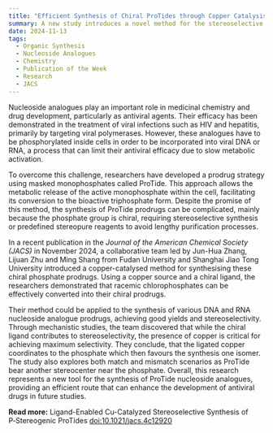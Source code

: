 ```yaml
---
title: "Efficient Synthesis of Chiral ProTides through Copper Catalysis"  
summary: A new study introduces a novel method for the stereoselective synthesis of chiral phosphates in ProTide nucleoside analogues.
date: 2024-11-13
tags:
  - Organic Synthesis
  - Nucleoside Analogues
  - Chemistry
  - Publication of the Week
  - Research
  - JACS
---
```


Nucleoside analogues play an important role in medicinal chemistry and drug development, particularly as antiviral agents. Their efficacy has been demonstrated in the treatment of viral infections such as HIV and hepatitis, primarily by targeting viral polymerases. However, these analogues have to be phosphorylated inside cells in order to be incorporated into viral DNA or RNA, a process that can limit their antiviral efficacy due to slow metabolic activation.

To overcome this challenge, researchers have developed a prodrug strategy using masked monophosphates called ProTide. This approach allows the metabolic release of the active monophosphate within the cell, facilitating its conversion to the bioactive triphosphate form. Despite the promise of this method, the synthesis of ProTide prodrugs can be complicated, mainly because the phosphate group is chiral, requiring stereoselective synthesis or predefined stereopure reagents to avoid lengthy purification processes.

In a recent publication in the *Journal of the American Chemical Society (JACS)* in November 2024, a collaborative team led by Jun-Hua Zhang, Lijuan Zhu and Ming Shang from Fudan University and Shanghai Jiao Tong University introduced a copper-catalysed method for synthesising these chiral phosphate prodrugs. Using a copper source and a chiral ligand, the researchers demonstrated that racemic chlorophosphates can be effectively converted into their chiral prodrugs. 

Their method could be applied to the synthesis of various DNA and RNA nucleoside analogue prodrugs, achieving good yields and stereoselectivity. Through mechanistic studies, the team discovered that while the chiral ligand contributes to stereoselectivity, the presence of copper is critical for achieving maximum selectivity. They conclude, that the ligated copper coordinates to the phosphate which then favours the synthesis one isomer. The study also explores both match and mismatch scenarios as ProTide bear another stereocenter near the phosphate. Overall, this research represents a new tool for the synthesis of ProTide nucleoside analogues, providing an efficient route that can enhance the development of antiviral drugs in future studies.

**Read more:** Ligand-Enabled Cu-Catalyzed Stereoselective Synthesis of P‑Stereogenic ProTides [doi:10.1021/jacs.4c12920](https://doi.org/10.1021/jacs.4c12920)